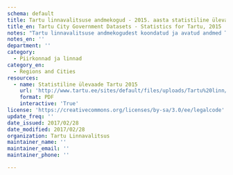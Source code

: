 ```yaml
---
schema: default
title: Tartu linnavalitsuse andmekogud - 2015. aasta statistiline ülevaade
title_en: Tartu City Government Datasets - Statistics for Tartu, 2015
notes: "Tartu linnavalitsuse andmekogudest koondatud ja avatud andmed Tartu kodulehel on kättesaadaval <a href=\"https://www.tartu.ee/et/avaandmed\"> siit</a>."
notes_en: ''
department: ''
category:
  - Piirkonnad ja linnad
category_en:
  - Regions and Cities
resources:
  - name: Statistiline ülevaade Tartu 2015
    url: 'http://www.tartu.ee/sites/default/files/uploads/Tartu%20linn/Statistika/Lyhiylevaade_2015.pdf'
    format: PDF
    interactive: 'True'
license: 'https://creativecommons.org/licenses/by-sa/3.0/ee/legalcode'
update_freq: ''
date_issued: 2017/02/28
date_modified: 2017/02/28
organization: Tartu Linnavalitsus
maintainer_name: ''
maintainer_email: ''
maintainer_phone: ''

---
```

